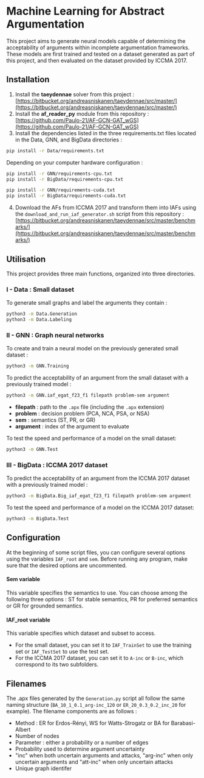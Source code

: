 # Machine Learning for Abstract Argumentation
This project aims to generate neural models capable of determining the acceptability of arguments within incomplete argumentation frameworks. These models are first trained and tested on a dataset generated as part of this project, and then evaluated on the dataset provided by ICCMA 2017.

## Installation
1. Install the **taeydennae** solver from this project : [https://bitbucket.org/andreasniskanen/taeydennae/src/master/](https://bitbucket.org/andreasniskanen/taeydennae/src/master/)
2. Install the **af_reader_py** module from this repository : [https://github.com/Paulo-21/AF-GCN-GAT_wGS](https://github.com/Paulo-21/AF-GCN-GAT_wGS)
3. Install the dependencies listed in the three requirements.txt files located in the Data, GNN, and BigData directories :
```bash
pip install -r Data/requirements.txt
```
Depending on your computer hardware configuration :
```bash
pip install -r GNN/requirements-cpu.txt
pip install -r BigData/requirements-cpu.txt

pip install -r GNN/requirements-cuda.txt
pip install -r BigData/requirements-cuda.txt
```
4. Download the AFs from ICCMA 2017 and transform them into IAFs using the `download_and_run_iaf_generator.sh` script from this repository : [https://bitbucket.org/andreasniskanen/taeydennae/src/master/benchmarks/](https://bitbucket.org/andreasniskanen/taeydennae/src/master/benchmarks/)

## Utilisation
This project provides three main functions, organized into three directories.

### I - Data : Small dataset
To generate small graphs and label the arguments they contain :
```bash
python3 -m Data.Generation
python3 -m Data.Labeling
```

### II - GNN : Graph neural networks
To create and train a neural model on the previously generated small dataset :
```bash
python3 -m GNN.Training
```
To predict the acceptability of an argument from the small dataset with a previously trained model :
```bash
python3 -m GNN.iaf_egat_f23_f1 filepath problem-sem argument
```
- **filepath** : path to the `.apx` file (including the `.apx` extension)
- **problem** : decision problem (PCA, NCA, PSA, or NSA)
- **sem** : semantics (ST, PR, or GR)
- **argument** : index of the argument to evaluate

To test the speed and performance of a model on the small dataset:
```bash
python3 -m GNN.Test
```

### III - BigData : ICCMA 2017 dataset
To predict the acceptability of an argument from the ICCMA 2017 dataset with a previously trained model :
```bash
python3 -m BigData.Big_iaf_egat_f23_f1 filepath problem-sem argument
```
To test the speed and performance of a model on the ICCMA 2017 dataset:
```bash
python3 -m BigData.Test
```

## Configuration
At the beginning of some script files, you can configure several options using the variables `IAF_root` and `sem`. Before running any program, make sure that the desired options are uncommented.
#### Sem variable
This variable specifies the semantics to use. You can choose among the following three options : ST for stable semantics, PR for preferred semantics or GR for grounded semantics.
#### IAF_root variable
This variable specifies which dataset and subset to access.
- For the small dataset, you can set it to `IAF_TrainSet` to use the training set or `IAF_TestSet` to use the test set.
- For the ICCMA 2017 dataset, you can set it to `A-inc` or `B-inc`, which correspond to its two subfolders.

## Filenames
The .apx files generated by the `Generation.py` script all follow the same naming structure (`BA_10_1_0.1_arg-inc_120` or `ER_20_0.3_0.2_inc_20` for example). The filename components are as follows :
- Method : ER for Erdos-Rényi, WS for Watts-Strogatz or BA for Barabasi-Albert
- Number of nodes
- Parameter : either a probability or a number of edges
- Probability used to determine argument uncertainty
- "inc" when both uncertain arguments and attacks, "arg-inc" when only uncertain arguments and "att-inc" when only uncertain attacks
- Unique graph identifer
